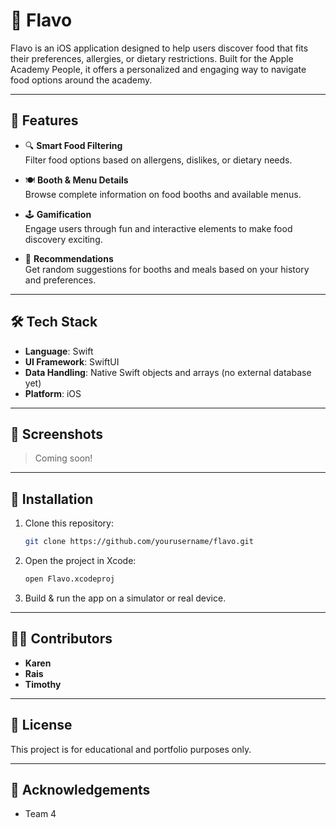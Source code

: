 # 🍱 Flavo

Flavo is an iOS application designed to help users discover food that fits their preferences, allergies, or dietary restrictions. Built for the Apple Academy People, it offers a personalized and engaging way to navigate food options around the academy.

---

## 🚀 Features

- 🔍 **Smart Food Filtering**  
  Filter food options based on allergens, dislikes, or dietary needs.

- 🍽️ **Booth & Menu Details**  
  Browse complete information on food booths and available menus.

- 🕹️ **Gamification**  
  Engage users through fun and interactive elements to make food discovery exciting.

- 🤖 **Recommendations**  
  Get random suggestions for booths and meals based on your history and preferences.

---

## 🛠️ Tech Stack

- **Language**: Swift  
- **UI Framework**: SwiftUI  
- **Data Handling**: Native Swift objects and arrays (no external database yet)  
- **Platform**: iOS

---

## 📸 Screenshots

> Coming soon!

---

## 🔧 Installation

1. Clone this repository:
   ```bash
   git clone https://github.com/yourusername/flavo.git
   ```

2. Open the project in Xcode:
   ```bash
   open Flavo.xcodeproj
   ```

3. Build & run the app on a simulator or real device.
   
---

## 🧑‍💻 Contributors

- **Karen** 
- **Rais**
- **Timothy**

---

## 📄 License

This project is for educational and portfolio purposes only.

---

## 🙌 Acknowledgements

- Team 4
